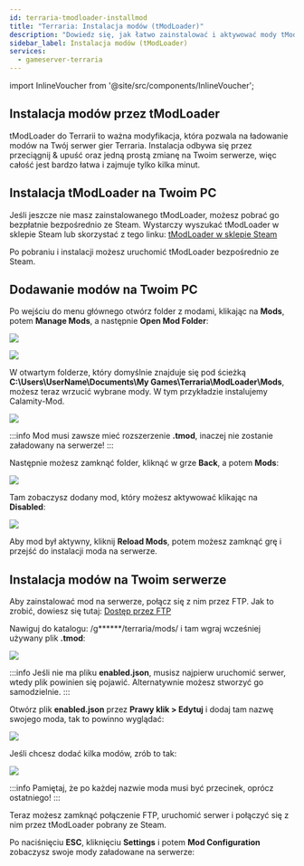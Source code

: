 ```yaml
---
id: terraria-tmodloader-installmod
title: "Terraria: Instalacja modów (tModLoader)"
description: "Dowiedz się, jak łatwo zainstalować i aktywować mody tModLoader do Terrarii, aby wzbogacić swoją rozgrywkę → Sprawdź teraz"
sidebar_label: Instalacja modów (tModLoader)
services:
  - gameserver-terraria
---
```


import InlineVoucher from '@site/src/components/InlineVoucher';

<InlineVoucher />

## Instalacja modów przez tModLoader

tModLoader do Terrarii to ważna modyfikacja, która pozwala na ładowanie modów na Twój serwer gier Terraria. Instalacja odbywa się przez przeciągnij & upuść oraz jedną prostą zmianę na Twoim serwerze, więc całość jest bardzo łatwa i zajmuje tylko kilka minut.


## Instalacja tModLoader na Twoim PC

Jeśli jeszcze nie masz zainstalowanego tModLoader, możesz pobrać go bezpłatnie bezpośrednio ze Steam. Wystarczy wyszukać tModLoader w sklepie Steam lub skorzystać z tego linku: [tModLoader w sklepie Steam](https://store.steampowered.com/app/1281930/tModLoader/)

Po pobraniu i instalacji możesz uruchomić tModLoader bezpośrednio ze Steam.

## Dodawanie modów na Twoim PC

Po wejściu do menu głównego otwórz folder z modami, klikając na **Mods**, potem **Manage Mods**, a następnie **Open Mod Folder**:

![](https://screensaver01.zap-hosting.com/index.php/s/KYXqfC3oaFeti3t/preview)

![](https://screensaver01.zap-hosting.com/index.php/s/sPbWCz9KiY6n9dN/preview)

W otwartym folderze, który domyślnie znajduje się pod ścieżką **C:\Users\UserName\Documents\My Games\Terraria\ModLoader\Mods**, możesz teraz wrzucić wybrane mody.
W tym przykładzie instalujemy Calamity-Mod.

![](https://screensaver01.zap-hosting.com/index.php/s/bbXjf6JpMKC6jzq/preview)

:::info
Mod musi zawsze mieć rozszerzenie **.tmod**, inaczej nie zostanie załadowany na serwerze!
:::

Następnie możesz zamknąć folder, kliknąć w grze **Back**, a potem **Mods**: 

![](https://screensaver01.zap-hosting.com/index.php/s/95y5k6AfobCJJed/preview)

Tam zobaczysz dodany mod, który możesz aktywować klikając na **Disabled**:

![](https://screensaver01.zap-hosting.com/index.php/s/dCbgnKbeWkr2JeY/preview)

Aby mod był aktywny, kliknij **Reload Mods**, potem możesz zamknąć grę i przejść do instalacji moda na serwerze.


## Instalacja modów na Twoim serwerze

Aby zainstalować mod na serwerze, połącz się z nim przez FTP. Jak to zrobić, dowiesz się tutaj: [Dostęp przez FTP](gameserver-ftpaccess.md)

Nawiguj do katalogu: /g******/terraria/mods/ i tam wgraj wcześniej używany plik **.tmod**:

![](https://screensaver01.zap-hosting.com/index.php/s/7NtFqes4g9JfQLW/preview)

:::info
Jeśli nie ma pliku **enabled.json**, musisz najpierw uruchomić serwer, wtedy plik powinien się pojawić. Alternatywnie możesz stworzyć go samodzielnie.
:::

Otwórz plik **enabled.json** przez **Prawy klik > Edytuj** i dodaj tam nazwę swojego moda, tak to powinno wyglądać:

![](https://screensaver01.zap-hosting.com/index.php/s/FECRXyNGsNNwadd/preview)

Jeśli chcesz dodać kilka modów, zrób to tak: 

![](https://screensaver01.zap-hosting.com/index.php/s/dtSqazRiH6zBRqD/preview)

:::info
Pamiętaj, że po każdej nazwie moda musi być przecinek, oprócz ostatniego!
:::

Teraz możesz zamknąć połączenie FTP, uruchomić serwer i połączyć się z nim przez tModLoader pobrany ze Steam.

Po naciśnięciu **ESC**, kliknięciu **Settings** i potem **Mod Configuration** zobaczysz swoje mody załadowane na serwerze:

<InlineVoucher />